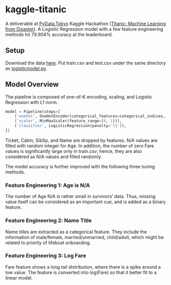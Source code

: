 # kaggle-titanic
A deliverable at [PyData.Tokyo](https://pydata.tokyo/) Kaggle Hackathon ([Titanic: Machine Learning from Disaster](https://www.kaggle.com/c/titanic-gettingStarted)). A Logistic Regression model with a few feature engineering methods hit 79.904% accuracy at the leaderboard.

## Setup
Download the data [here](https://www.kaggle.com/c/titanic-gettingStarted/data). Put train.csv and test.csv under the same directory as [logisticmodel.py](https://github.com/g-votte/kaggle-titanic/blob/master/logisticmodel.py).

## Model Overview
The pipeline is composed of one-of-K encoding, scaling, and Logistic Regression with L1 norm.
```python
model = Pipeline(steps=[
    ('onehot', OneHotEncoder(categorical_features=categorical_indices, sparse=False, n_values=17)),
    ('scaler', MinMaxScaler(feature_range=(0, 1))),
    ('classifier', LogisticRegression(penalty='l1')),
])
```

Ticket, Cabin, SibSp, and Name are dropped by features. N/A values are filled with random integer for Age. In addition, the number of zero Fare values is significantly large only in train.csv; hence, they are also considered as N/A values and filled randomly.

The model accuracy is further improved with the following three tuning methods.

### Feature Engineering 1: Age is N/A
The number of Age N/A is rather small in survivors’ data. Thus, missing value itself can be considered as an important cue, and is added as a binary feature. 

### Feature Engineering 2: Name Title
Name titles are extracted as a categorical feature. They include the information of male/female, married/unmarried, child/adult, which might be related to priority of lifeboat onboarding.

### Feature Engineering 3: Log Fare
Fare feature shows a long tail distribution, where there is a spike around a low value. The feature is converted into log(Fare) so that it better fit to a linear model.
